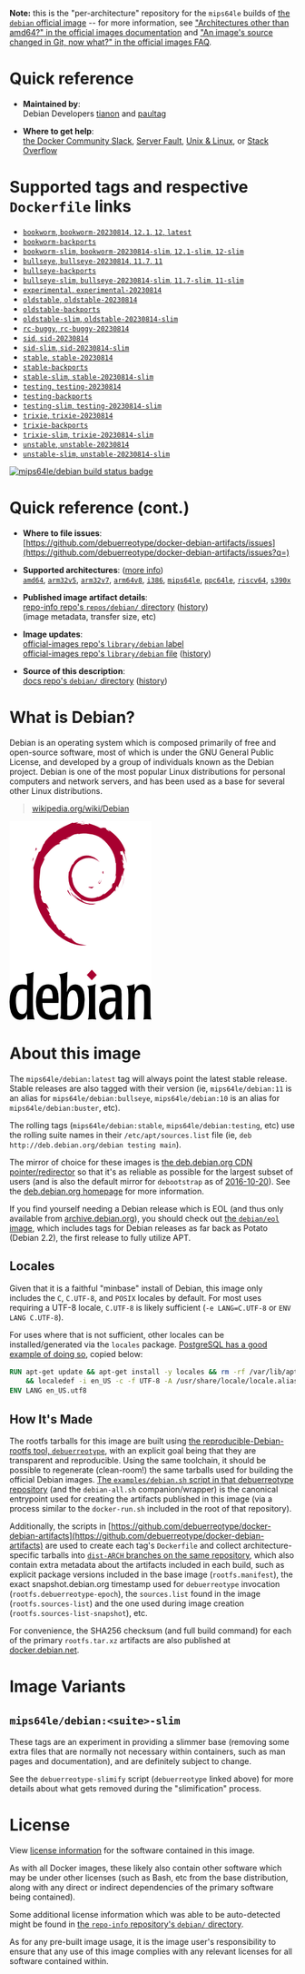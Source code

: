<!--

********************************************************************************

WARNING:

    DO NOT EDIT "debian/README.md"

    IT IS AUTO-GENERATED

    (from the other files in "debian/" combined with a set of templates)

********************************************************************************

-->

**Note:** this is the "per-architecture" repository for the `mips64le` builds of [the `debian` official image](https://hub.docker.com/_/debian) -- for more information, see ["Architectures other than amd64?" in the official images documentation](https://github.com/docker-library/official-images#architectures-other-than-amd64) and ["An image's source changed in Git, now what?" in the official images FAQ](https://github.com/docker-library/faq#an-images-source-changed-in-git-now-what).

# Quick reference

-	**Maintained by**:  
	Debian Developers [tianon](https://qa.debian.org/developer.php?login=tianon) and [paultag](https://qa.debian.org/developer.php?login=paultag)

-	**Where to get help**:  
	[the Docker Community Slack](https://dockr.ly/comm-slack), [Server Fault](https://serverfault.com/help/on-topic), [Unix & Linux](https://unix.stackexchange.com/help/on-topic), or [Stack Overflow](https://stackoverflow.com/help/on-topic)

# Supported tags and respective `Dockerfile` links

-	[`bookworm`, `bookworm-20230814`, `12.1`, `12`, `latest`](https://github.com/debuerreotype/docker-debian-artifacts/blob/4e186e2a49cb2367b67cbd6bd2dd0f322cbda35d/bookworm/Dockerfile)
-	[`bookworm-backports`](https://github.com/debuerreotype/docker-debian-artifacts/blob/4e186e2a49cb2367b67cbd6bd2dd0f322cbda35d/bookworm/backports/Dockerfile)
-	[`bookworm-slim`, `bookworm-20230814-slim`, `12.1-slim`, `12-slim`](https://github.com/debuerreotype/docker-debian-artifacts/blob/4e186e2a49cb2367b67cbd6bd2dd0f322cbda35d/bookworm/slim/Dockerfile)
-	[`bullseye`, `bullseye-20230814`, `11.7`, `11`](https://github.com/debuerreotype/docker-debian-artifacts/blob/4e186e2a49cb2367b67cbd6bd2dd0f322cbda35d/bullseye/Dockerfile)
-	[`bullseye-backports`](https://github.com/debuerreotype/docker-debian-artifacts/blob/4e186e2a49cb2367b67cbd6bd2dd0f322cbda35d/bullseye/backports/Dockerfile)
-	[`bullseye-slim`, `bullseye-20230814-slim`, `11.7-slim`, `11-slim`](https://github.com/debuerreotype/docker-debian-artifacts/blob/4e186e2a49cb2367b67cbd6bd2dd0f322cbda35d/bullseye/slim/Dockerfile)
-	[`experimental`, `experimental-20230814`](https://github.com/debuerreotype/docker-debian-artifacts/blob/4e186e2a49cb2367b67cbd6bd2dd0f322cbda35d/experimental/Dockerfile)
-	[`oldstable`, `oldstable-20230814`](https://github.com/debuerreotype/docker-debian-artifacts/blob/4e186e2a49cb2367b67cbd6bd2dd0f322cbda35d/oldstable/Dockerfile)
-	[`oldstable-backports`](https://github.com/debuerreotype/docker-debian-artifacts/blob/4e186e2a49cb2367b67cbd6bd2dd0f322cbda35d/oldstable/backports/Dockerfile)
-	[`oldstable-slim`, `oldstable-20230814-slim`](https://github.com/debuerreotype/docker-debian-artifacts/blob/4e186e2a49cb2367b67cbd6bd2dd0f322cbda35d/oldstable/slim/Dockerfile)
-	[`rc-buggy`, `rc-buggy-20230814`](https://github.com/debuerreotype/docker-debian-artifacts/blob/4e186e2a49cb2367b67cbd6bd2dd0f322cbda35d/rc-buggy/Dockerfile)
-	[`sid`, `sid-20230814`](https://github.com/debuerreotype/docker-debian-artifacts/blob/4e186e2a49cb2367b67cbd6bd2dd0f322cbda35d/sid/Dockerfile)
-	[`sid-slim`, `sid-20230814-slim`](https://github.com/debuerreotype/docker-debian-artifacts/blob/4e186e2a49cb2367b67cbd6bd2dd0f322cbda35d/sid/slim/Dockerfile)
-	[`stable`, `stable-20230814`](https://github.com/debuerreotype/docker-debian-artifacts/blob/4e186e2a49cb2367b67cbd6bd2dd0f322cbda35d/stable/Dockerfile)
-	[`stable-backports`](https://github.com/debuerreotype/docker-debian-artifacts/blob/4e186e2a49cb2367b67cbd6bd2dd0f322cbda35d/stable/backports/Dockerfile)
-	[`stable-slim`, `stable-20230814-slim`](https://github.com/debuerreotype/docker-debian-artifacts/blob/4e186e2a49cb2367b67cbd6bd2dd0f322cbda35d/stable/slim/Dockerfile)
-	[`testing`, `testing-20230814`](https://github.com/debuerreotype/docker-debian-artifacts/blob/4e186e2a49cb2367b67cbd6bd2dd0f322cbda35d/testing/Dockerfile)
-	[`testing-backports`](https://github.com/debuerreotype/docker-debian-artifacts/blob/4e186e2a49cb2367b67cbd6bd2dd0f322cbda35d/testing/backports/Dockerfile)
-	[`testing-slim`, `testing-20230814-slim`](https://github.com/debuerreotype/docker-debian-artifacts/blob/4e186e2a49cb2367b67cbd6bd2dd0f322cbda35d/testing/slim/Dockerfile)
-	[`trixie`, `trixie-20230814`](https://github.com/debuerreotype/docker-debian-artifacts/blob/4e186e2a49cb2367b67cbd6bd2dd0f322cbda35d/trixie/Dockerfile)
-	[`trixie-backports`](https://github.com/debuerreotype/docker-debian-artifacts/blob/4e186e2a49cb2367b67cbd6bd2dd0f322cbda35d/trixie/backports/Dockerfile)
-	[`trixie-slim`, `trixie-20230814-slim`](https://github.com/debuerreotype/docker-debian-artifacts/blob/4e186e2a49cb2367b67cbd6bd2dd0f322cbda35d/trixie/slim/Dockerfile)
-	[`unstable`, `unstable-20230814`](https://github.com/debuerreotype/docker-debian-artifacts/blob/4e186e2a49cb2367b67cbd6bd2dd0f322cbda35d/unstable/Dockerfile)
-	[`unstable-slim`, `unstable-20230814-slim`](https://github.com/debuerreotype/docker-debian-artifacts/blob/4e186e2a49cb2367b67cbd6bd2dd0f322cbda35d/unstable/slim/Dockerfile)

[![mips64le/debian build status badge](https://img.shields.io/jenkins/s/https/doi-janky.infosiftr.net/job/multiarch/job/mips64le/job/debian.svg?label=mips64le/debian%20%20build%20job)](https://doi-janky.infosiftr.net/job/multiarch/job/mips64le/job/debian/)

# Quick reference (cont.)

-	**Where to file issues**:  
	[https://github.com/debuerreotype/docker-debian-artifacts/issues](https://github.com/debuerreotype/docker-debian-artifacts/issues?q=)

-	**Supported architectures**: ([more info](https://github.com/docker-library/official-images#architectures-other-than-amd64))  
	[`amd64`](https://hub.docker.com/r/amd64/debian/), [`arm32v5`](https://hub.docker.com/r/arm32v5/debian/), [`arm32v7`](https://hub.docker.com/r/arm32v7/debian/), [`arm64v8`](https://hub.docker.com/r/arm64v8/debian/), [`i386`](https://hub.docker.com/r/i386/debian/), [`mips64le`](https://hub.docker.com/r/mips64le/debian/), [`ppc64le`](https://hub.docker.com/r/ppc64le/debian/), [`riscv64`](https://hub.docker.com/r/riscv64/debian/), [`s390x`](https://hub.docker.com/r/s390x/debian/)

-	**Published image artifact details**:  
	[repo-info repo's `repos/debian/` directory](https://github.com/docker-library/repo-info/blob/master/repos/debian) ([history](https://github.com/docker-library/repo-info/commits/master/repos/debian))  
	(image metadata, transfer size, etc)

-	**Image updates**:  
	[official-images repo's `library/debian` label](https://github.com/docker-library/official-images/issues?q=label%3Alibrary%2Fdebian)  
	[official-images repo's `library/debian` file](https://github.com/docker-library/official-images/blob/master/library/debian) ([history](https://github.com/docker-library/official-images/commits/master/library/debian))

-	**Source of this description**:  
	[docs repo's `debian/` directory](https://github.com/docker-library/docs/tree/master/debian) ([history](https://github.com/docker-library/docs/commits/master/debian))

# What is Debian?

Debian is an operating system which is composed primarily of free and open-source software, most of which is under the GNU General Public License, and developed by a group of individuals known as the Debian project. Debian is one of the most popular Linux distributions for personal computers and network servers, and has been used as a base for several other Linux distributions.

> [wikipedia.org/wiki/Debian](https://en.wikipedia.org/wiki/Debian)

![logo](https://raw.githubusercontent.com/docker-library/docs/b449be7df57e9ed9086bb5821bfb5d6cdc5d67a4/debian/logo.png)

# About this image

The `mips64le/debian:latest` tag will always point the latest stable release. Stable releases are also tagged with their version (ie, `mips64le/debian:11` is an alias for `mips64le/debian:bullseye`, `mips64le/debian:10` is an alias for `mips64le/debian:buster`, etc).

The rolling tags (`mips64le/debian:stable`, `mips64le/debian:testing`, etc) use the rolling suite names in their `/etc/apt/sources.list` file (ie, `deb http://deb.debian.org/debian testing main`).

The mirror of choice for these images is [the deb.debian.org CDN pointer/redirector](https://deb.debian.org) so that it's as reliable as possible for the largest subset of users (and is also the default mirror for `debootstrap` as of [2016-10-20](https://anonscm.debian.org/cgit/d-i/debootstrap.git/commit/?id=9e8bc60ad1ccf3a25ce7890526b70059f3e770de)). See the [deb.debian.org homepage](https://deb.debian.org) for more information.

If you find yourself needing a Debian release which is EOL (and thus only available from [archive.debian.org](http://archive.debian.org)), you should check out [the `debian/eol` image](https://hub.docker.com/r/debian/eol/), which includes tags for Debian releases as far back as Potato (Debian 2.2), the first release to fully utilize APT.

## Locales

Given that it is a faithful "minbase" install of Debian, this image only includes the `C`, `C.UTF-8`, and `POSIX` locales by default. For most uses requiring a UTF-8 locale, `C.UTF-8` is likely sufficient (`-e LANG=C.UTF-8` or `ENV LANG C.UTF-8`).

For uses where that is not sufficient, other locales can be installed/generated via the `locales` package. [PostgreSQL has a good example of doing so](https://github.com/docker-library/postgres/blob/69bc540ecfffecce72d49fa7e4a46680350037f9/9.6/Dockerfile#L21-L24), copied below:

```dockerfile
RUN apt-get update && apt-get install -y locales && rm -rf /var/lib/apt/lists/* \
	&& localedef -i en_US -c -f UTF-8 -A /usr/share/locale/locale.alias en_US.UTF-8
ENV LANG en_US.utf8
```

## How It's Made

The rootfs tarballs for this image are built using [the reproducible-Debian-rootfs tool, `debuerreotype`](https://github.com/debuerreotype/debuerreotype), with an explicit goal being that they are transparent and reproducible. Using the same toolchain, it should be possible to regenerate (clean-room!) the same tarballs used for building the official Debian images. [The `examples/debian.sh` script in that debuerreotype repository](https://github.com/debuerreotype/debuerreotype/blob/master/examples/debian.sh) (and the `debian-all.sh` companion/wrapper) is the canonical entrypoint used for creating the artifacts published in this image (via a process similar to the `docker-run.sh` included in the root of that repository).

Additionally, the scripts in [https://github.com/debuerreotype/docker-debian-artifacts](https://github.com/debuerreotype/docker-debian-artifacts) are used to create each tag's `Dockerfile` and collect architecture-specific tarballs into [`dist-ARCH` branches on the same repository](https://github.com/debuerreotype/docker-debian-artifacts/branches), which also contain extra metadata about the artifacts included in each build, such as explicit package versions included in the base image (`rootfs.manifest`), the exact snapshot.debian.org timestamp used for `debuerreotype` invocation (`rootfs.debuerreotype-epoch`), the `sources.list` found in the image (`rootfs.sources-list`) and the one used during image creation (`rootfs.sources-list-snapshot`), etc.

For convenience, the SHA256 checksum (and full build command) for each of the primary `rootfs.tar.xz` artifacts are also published at [docker.debian.net](https://docker.debian.net/).

# Image Variants

## `mips64le/debian:<suite>-slim`

These tags are an experiment in providing a slimmer base (removing some extra files that are normally not necessary within containers, such as man pages and documentation), and are definitely subject to change.

See the `debuerreotype-slimify` script (`debuerreotype` linked above) for more details about what gets removed during the "slimification" process.

# License

View [license information](https://www.debian.org/social_contract#guidelines) for the software contained in this image.

As with all Docker images, these likely also contain other software which may be under other licenses (such as Bash, etc from the base distribution, along with any direct or indirect dependencies of the primary software being contained).

Some additional license information which was able to be auto-detected might be found in [the `repo-info` repository's `debian/` directory](https://github.com/docker-library/repo-info/tree/master/repos/debian).

As for any pre-built image usage, it is the image user's responsibility to ensure that any use of this image complies with any relevant licenses for all software contained within.
